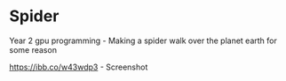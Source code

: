 # Spider
 Year 2 gpu programming - Making a spider walk over the planet earth for some reason
 
 https://ibb.co/w43wdp3 - Screenshot

